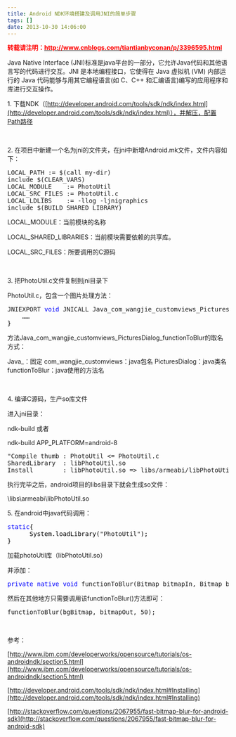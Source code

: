 ```yaml
---
title: Android NDK环境搭建及调用JNI的简单步骤
tags: []
date: 2013-10-30 14:06:00
---
```


**<span style="color: #ff0000;">转载请注明：[<span style="color: #ff0000;">http://www.cnblogs.com/tiantianbyconan/p/3396595.html</span>](http://www.cnblogs.com/tiantianbyconan/p/3396595.html)</span>**

<span>Java Native Interface (JNI)标准是java平台的一部分，它允许Java代码和其他语言写的代码进行交互。JNI 是本地编程接口，它使得在 Java 虚拟机 (VM) 内部运行的 Java 代码能够与用其它编程语言(如 C、C++ 和汇编语言)编写的应用程序和库进行交互操作。</span>

1\. 下载NDK（[http://developer.android.com/tools/sdk/ndk/index.html](http://developer.android.com/tools/sdk/ndk/index.html)），并解压，配置Path路径

&nbsp;

2\. 在项目中新建一个名为jni的文件夹，在jni中新增Android.mk文件，文件内容如下：

<div class="cnblogs_Highlighter">
<pre class="brush:html;gutter:false;">LOCAL_PATH := $(call my-dir)
include $(CLEAR_VARS)
LOCAL_MODULE    := PhotoUtil
LOCAL_SRC_FILES := PhotoUtil.c
LOCAL_LDLIBS    := -llog -ljnigraphics
include $(BUILD_SHARED_LIBRARY)
</pre>
</div>

<span>LOCAL_MODULE：当前模块的名称</span>

<span><span>LOCAL_SHARED_LIBRARIES：当前模块需要依赖的共享库。&nbsp;</span></span>

<span><span>LOCAL_SRC_FILES：所要调用的C源码</span></span>

&nbsp;

<span><span>3\. 把PhotoUtil.c文件复制到jni目录下</span></span>

<span><span>PhotoUtil.c，包含一个图片处理方法：</span></span>

<div class="cnblogs_code">
<pre>JNIEXPORT <span style="color: #0000ff;">void</span> JNICALL Java_com_wangjie_customviews_PicturesDialog_functionToBlur(JNIEnv*<span style="color: #000000;"> env, jobject obj, jobject bitmapIn, jobject bitmapOut, jint radius) {
    &hellip;&hellip;
}</span></pre>
</div>

方法Java_com_wangjie_customviews_PicturesDialog_functionToBlur的取名方式：

Java_：固定
com_wangjie_customviews：java包名
PicturesDialog：java类名
functionToBlur：java使用的方法名

&nbsp;

4\. 编译C源码，生产so库文件

进入jni目录：

ndk-build 或者

<span>ndk-build&nbsp;APP_PLATFORM=android-8</span>

<div class="cnblogs_Highlighter">
<pre class="brush:html;gutter:true;">"Compile thumb : PhotoUtil &lt;= PhotoUtil.c
SharedLibrary  : libPhotoUtil.so
Install        : libPhotoUtil.so =&gt; libs/armeabi/libPhotoUtil.so</pre>
</div>

<span>执行完毕之后，android项目的libs目录下就会生成so文件：</span>

<span>\libs\armeabi\libPhotoUtil.so</span>

<span><span>5\. 在android中java代码调用：</span></span>

<div class="cnblogs_code">
<pre><span style="color: #0000ff;">static</span><span style="color: #000000;">{
      System.loadLibrary(</span>"PhotoUtil"<span style="color: #000000;">);
}</span></pre>
</div>

加载photoUtil库（libPhotoUtil.so）

并添加：

<div class="cnblogs_code">
<pre><span style="color: #0000ff;">private</span> <span style="color: #0000ff;">native</span> <span style="color: #0000ff;">void</span> functionToBlur(Bitmap bitmapIn, Bitmap bitmapOut, <span style="color: #0000ff;">int</span> radius);</pre>
</div>

然后在其他地方只需要调用该functionToBlur()方法即可：

<div class="cnblogs_code">
<pre>functionToBlur(bgBitmap, bitmapOut, 50);</pre>
</div>

&nbsp;

参考：

[http://www.ibm.com/developerworks/opensource/tutorials/os-androidndk/section5.html](http://www.ibm.com/developerworks/opensource/tutorials/os-androidndk/section5.html)

[http://developer.android.com/tools/sdk/ndk/index.html#Installing](http://developer.android.com/tools/sdk/ndk/index.html#Installing)

[http://stackoverflow.com/questions/2067955/fast-bitmap-blur-for-android-sdk](http://stackoverflow.com/questions/2067955/fast-bitmap-blur-for-android-sdk)

&nbsp;

&nbsp;

&nbsp;